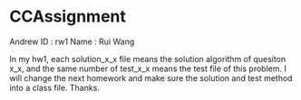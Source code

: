 # CCAssignment

Andrew ID : rw1
Name : Rui Wang

In my hw1, each solution_x_x file means the solution algorithm of quesiton x_x, and the same number of test_x_x means the test file of this problem. I will change the next homework and make sure the solution and test method into a class file. Thanks.
